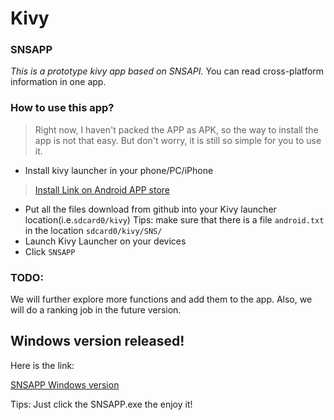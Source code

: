 # Kivy

### SNSAPP

*This is a prototype kivy app based on SNSAPI.*
You can read cross-platform information in one app.

### How to use this app?
> Right now, I haven't packed the APP as APK, so the way to install the app is not that easy. But don't worry, it is still so simple for you to use it.
 
* Install kivy launcher in your phone/PC/iPhone
> [Install Link on Android APP store](https://play.google.com/store/apps/details?id=org.kivy.pygame)
* Put all the files download from github into your Kivy launcher location(i.e.`sdcard0/kivy`)
Tips: make sure that there is a file `android.txt` in the location `sdcard0/kivy/SNS/`
* Launch Kivy Launcher on your devices
* Click `SNSAPP`

### TODO:
We will further explore more functions and add them to the app. Also, we will do a ranking job in the future version.

## Windows version released!

Here is the link:

[SNSAPP Windows version](https://dl.dropboxusercontent.com/u/106605049/SNSAPP.rar)

Tips: Just click the SNSAPP.exe the enjoy it!
